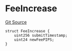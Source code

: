 # FeeIncrease

[Git Source](https://github.com/ArrakisFinance/arrakis-modular/blob/main/src/structs/SManager.sol)

```solidity
struct FeeIncrease {
    uint256 submitTimestamp;
    uint24 newFeePIPS;
}
```
